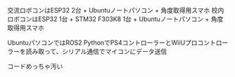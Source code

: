 交流ロボコンはESP32 2台 + Ubuntuノートパソコン + 角度取得用スマホ
校内ロボコンはESP32 1台 + STM32 F303K8 1台 + Ubuntuノートパソコン + 角度取得用スマホ

UbuntuパソコンではROS2 PythonでPS4コントローラーとWiiUプロコントローラーを読み取って、シリアル通信でマイコンにデータ送信

コードめっちゃ汚い
